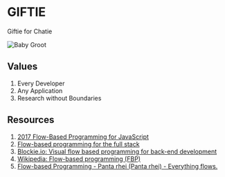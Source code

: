 # GIFTIE

Giftie for Chatie

![Baby Groot](https://chatie.github.io/giftie/images/baby-groot.gif)


## Values

1. Every Developer
1. Any Application
1. Research without Boundaries

## Resources

1. [2017 Flow-Based Programming for JavaScript](https://www.youtube.com/watch?v=pf6SytVR2KU)
1. [Flow-based programming for the full stack](https://flowhub.io)
1. [Blockie.io: Visual flow based programming for back-end development](https://www.indiegogo.com/projects/blockie-io-visual-flow-based-programming-for-back-end-development/)
1. [Wikipedia: Flow-based programming (FBP)](https://en.wikipedia.org/wiki/Flow-based_programming)
1. [Flow-based Programming - Panta rhei (Panta rhei) - Everything flows.](https://jpaulm.github.io/fbp/)

